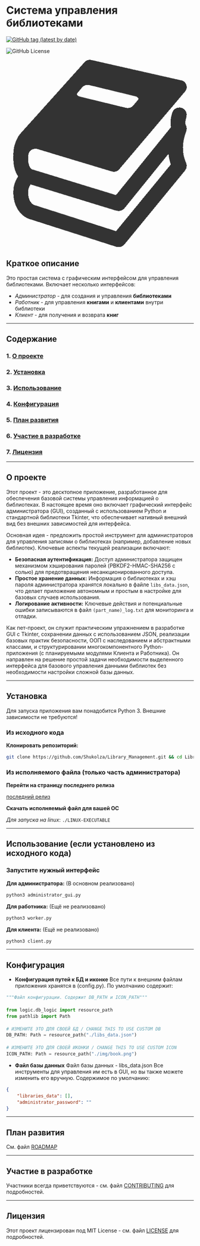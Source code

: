 # Система управления библиотеками

[![GitHub tag (latest by date)](https://img.shields.io/github/v/tag/Shukolza/Library_Management?style=flat-square)](https://github.com/Shukolza/Library_Management/tags)

![GitHub License](https://img.shields.io/github/license/Shukolza/Library_Management)

![app logo](/img/book.png)

## Краткое описание

Это простая система с графическим интерфейсом для управления библиотеками. Включает несколько интерфейсов:

- _Администратор_ - для создания и управления **библиотеками**
- _Работник_ - для управления **книгами** и **клиентами** внутри библиотеки
- _Клиент_ - для получения и возврата **книг**

---

## Содержание

### 1. [О проекте](#о-проекте)

### 2. [Установка](#установка)

### 3. [Использование](#использование)

### 4. [Конфигурация](#конфигурация)

### 5. [План развития](#план-развития)

### 6. [Участие в разработке](#участие-в-разработке)

### 7. [Лицензия](#лицензия)

---

## О проекте

Этот проект - это десктопное приложение, разработанное для обеспечения базовой системы управления информацией о библиотеках. В настоящее время оно включает графический интерфейс администратора (GUI), созданный с использованием Python и стандартной библиотеки Tkinter, что обеспечивает нативный внешний вид без внешних зависимостей для интерфейса.

Основная идея - предложить простой инструмент для администраторов для управления записями о библиотеках (например, добавление новых библиотек). Ключевые аспекты текущей реализации включают:

-   **Безопасная аутентификация:** Доступ администратора защищен механизмом хэширования паролей (PBKDF2-HMAC-SHA256 с солью) для предотвращения несанкционированного доступа.
-   **Простое хранение данных:** Информация о библиотеках и хэш пароля администратора хранятся локально в файле `libs_data.json`, что делает приложение автономным и простым в настройке для базовых случаев использования.
-   **Логирование активности:** Ключевые действия и потенциальные ошибки записываются в файл `(part_name)_log.txt` для мониторинга и отладки.

Как пет-проект, он служит практическим упражнением в разработке GUI с Tkinter, сохранении данных с использованием JSON, реализации базовых практик безопасности, ООП с наследованием и абстрактными классами, и структурировании многокомпонентного Python-приложения (с планируемыми модулями Клиента и Работника). Он направлен на решение простой задачи необходимости выделенного интерфейса для базового управления данными библиотек без необходимости настройки сложной базы данных.

---

## Установка

Для запуска приложения вам понадобится Python 3. Внешние зависимости не требуются!

### Из исходного кода

**Клонировать репозиторий:**

```bash
git clone https://github.com/Shukolza/Library_Management.git && cd Library_Management
```

### Из исполняемого файла (только часть администратора)

**Перейти на страницу последнего релиза**

[последний релиз](https://github.com/Shukolza/Library_Management/releases/tag/v0.4.0-admin-beta)

**Скачать исполняемый файл для вашей ОС**

_Для запуска на linux_: `./LINUX-EXECUTABLE`

---

## Использование (если установлено из исходного кода)

### Запустите нужный интерфейс

**Для администратора:** (В основном реализовано)

```bash
python3 administrator_gui.py
```

**Для работника:** (Ещё не реализовано)

```bash
python3 worker.py
```

**Для клиента:** (Ещё не реализовано)

```bash
python3 client.py
```

---

## Конфигурация

-   **Конфигурация путей к БД и иконке**
    Все пути к внешним файлам приложения хранятся в (config.py). По умолчанию содержит:

```python
"""Файл конфигурации. Содержит DB_PATH и ICON_PATH"""

from logic.db_logic import resource_path
from pathlib import Path

# ИЗМЕНИТЕ ЭТО ДЛЯ СВОЕЙ БД / CHANGE THIS TO USE CUSTOM DB
DB_PATH: Path = resource_path("./libs_data.json")

# ИЗМЕНИТЕ ЭТО ДЛЯ СВОЕЙ ИКОНКИ / CHANGE THIS TO USE CUSTOM ICON
ICON_PATH: Path = resource_path("./img/book.png")
```

-   **Файл базы данных**
    Файл базы данных - libs_data.json
    Все инструменты для управления им есть в GUI, но вы также можете изменить его вручную.
    Содержимое по умолчанию:

```JSON
{
    "libraries_data": [],
    "administrator_password": ""
}
```

---

## План развития

См. файл [ROADMAP](ROADMAP.md)

---

## Участие в разработке

Участники всегда приветствуются - см. файл [CONTRIBUTING](CONTRIBUTING.md) для подробностей.

---

## Лицензия

Этот проект лицензирован под MIT License - см. файл [LICENSE](LICENSE) для подробностей.
